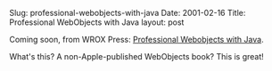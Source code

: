 Slug: professional-webobjects-with-java
Date: 2001-02-16
Title: Professional WebObjects with Java
layout: post

Coming soon, from WROX Press: <a href="http://search.borders.com/fcgi-bin/db2www/search/search.d2w/Details?&amp;mediaType=Book&amp;prodID=51721566">Professional Webobjects with Java</a>.

What&#39;s this? A non-Apple-published WebObjects book? This is great!
